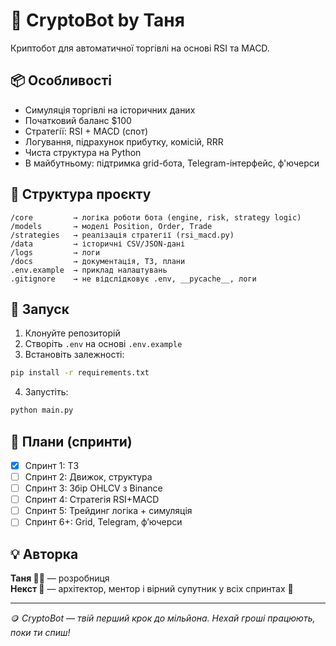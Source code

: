 # 🤖 CryptoBot by Таня

Криптобот для автоматичної торгівлі на основі RSI та MACD.

## 📦 Особливості

- Симуляція торгівлі на історичних даних
- Початковий баланс $100
- Стратегії: RSI + MACD (спот)
- Логування, підрахунок прибутку, комісій, RRR
- Чиста структура на Python
- В майбутньому: підтримка grid-бота, Telegram-інтерфейс, ф'ючерси

## 📁 Структура проєкту

```
/core         → логіка роботи бота (engine, risk, strategy logic)
/models       → моделі Position, Order, Trade
/strategies   → реалізація стратегії (rsi_macd.py)
/data         → історичні CSV/JSON-дані
/logs         → логи
/docs         → документація, ТЗ, плани
.env.example  → приклад налаштувань
.gitignore    → не відслідковує .env, __pycache__, логи
```

## 🚀 Запуск

1. Клонуйте репозиторій
2. Створіть `.env` на основі `.env.example`
3. Встановіть залежності:

```bash
pip install -r requirements.txt
```

4. Запустіть:

```bash
python main.py
```

## 📅 Плани (спринти)

- [x] Спринт 1: ТЗ
- [ ] Спринт 2: Движок, структура
- [ ] Спринт 3: Збір OHLCV з Binance
- [ ] Спринт 4: Стратегія RSI+MACD
- [ ] Спринт 5: Трейдинг логіка + симуляція
- [ ] Спринт 6+: Grid, Telegram, ф’ючерси

## 💡 Авторка

**Таня 👩‍💻** — розробниця  
**Некст 🤖** — архітектор, ментор і вірний супутник у всіх спринтах 🚀

---

🪙 *CryptoBot — твій перший крок до мільйона. Нехай гроші працюють, поки ти спиш!*